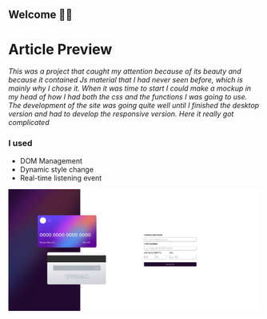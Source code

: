 ## Welcome 👋👋

# Article Preview

*This was a project that caught my attention because of its beauty and because it contained Js material that I had never seen before, which is mainly why I chose it. When it was time to start I could make a mockup in my head of how I had both the css and the functions I was going to use. The development of the site was going quite well until I finished the desktop version and had to develop the responsive version. Here it really got complicated*

### I used

*   DOM Management
*   Dynamic style change
*   Real-time listening event

![Demo](./Demo.jpg)

